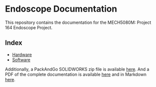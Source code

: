 # Endoscope Documentation

This repository contains the documentation for the MECH5080M: Project 164 Endoscope Project.

## Index

- [Hardware](hardware.md)
- [Software](software.md)

Additionally, a PackAndGo SOLIDWORKS zip file is available [here](END-001-1-Assembly.zip).
And a PDF of the complete documentation is available [here](docs.pdf) and in Markdown [here](docs.md).
